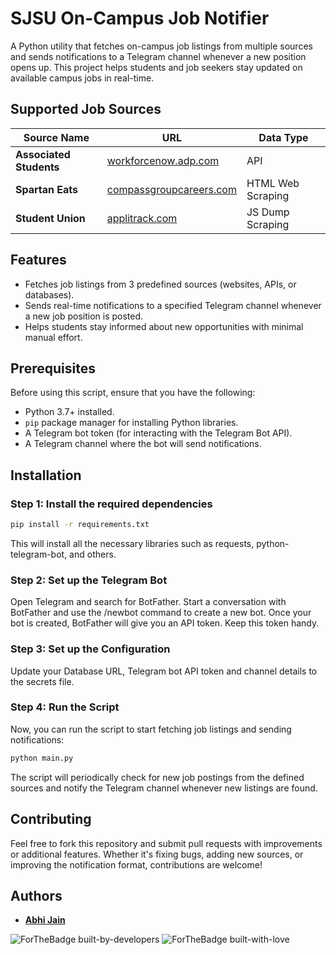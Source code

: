 # SJSU On-Campus Job Notifier

A Python utility that fetches on-campus job listings from multiple sources and sends notifications to a Telegram channel whenever a new position opens up. This project helps students and job seekers stay updated on available campus jobs in real-time.

## Supported Job Sources

| Source Name             | URL                             | Data Type         |
|-------------------------|-----------------------------------------|-------------------|
| **Associated Students** | [workforcenow.adp.com](https://workforcenow.adp.com/mascsr/default/mdf/recruitment/recruitment.html?cid=1f21e958-d199-4456-afb9-29fa26ef70be&amp;amp;amp;ccId=19000101_000001&amp;amp;amp;type=JS&amp;amp;amp;lang=en_US&selectedMenuKey=CareerCenter) | API |
| **Spartan Eats**        | [compassgroupcareers.com](https://www.compassgroupcareers.com/)      | HTML Web Scraping               |
| **Student Union**       | [applitrack.com](https://www.applitrack.com/sjsu/onlineapp/default.aspx) | JS Dump Scraping |


## Features

- Fetches job listings from 3 predefined sources (websites, APIs, or databases).
- Sends real-time notifications to a specified Telegram channel whenever a new job position is posted.
- Helps students stay informed about new opportunities with minimal manual effort.

## Prerequisites

Before using this script, ensure that you have the following:

- Python 3.7+ installed.
- `pip` package manager for installing Python libraries.
- A Telegram bot token (for interacting with the Telegram Bot API).
- A Telegram channel where the bot will send notifications.

## Installation

### Step 1: Install the required dependencies
```bash
pip install -r requirements.txt
```

This will install all the necessary libraries such as requests, python-telegram-bot, and others.

### Step 2: Set up the Telegram Bot
Open Telegram and search for BotFather.
Start a conversation with BotFather and use the /newbot command to create a new bot.
Once your bot is created, BotFather will give you an API token. Keep this token handy.

### Step 3: Set up the Configuration
Update your Database URL, Telegram bot API token and channel details to the secrets file.

### Step 4: Run the Script
Now, you can run the script to start fetching job listings and sending notifications:
```bash
python main.py
```
The script will periodically check for new job postings from the defined sources and notify the Telegram channel whenever new listings are found.

## Contributing
Feel free to fork this repository and submit pull requests with improvements or additional features. Whether it's fixing bugs, adding new sources, or improving the notification format, contributions are welcome!

## Authors
 
* [**Abhi Jain**](https://www.linkedin.com/in/abhi-jain)

![ForTheBadge built-by-developers](http://ForTheBadge.com/images/badges/built-by-developers.svg)
![ForTheBadge built-with-love](http://ForTheBadge.com/images/badges/built-with-love.svg)

